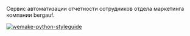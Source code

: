 Сервис автоматизации отчетности сотрудников отдела маркетинга компании bergauf.

[![wemake-python-styleguide](https://img.shields.io/badge/style-wemake-000000.svg)](https://github.com/wemake-services/wemake-python-styleguide)
